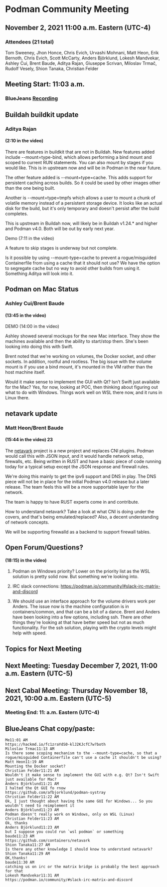 # Podman Community Meeting

## November 2, 2021 11:00 a.m. Eastern (UTC-4)

### Attendees (21 total)

Tom Sweeney, Jhon Honce, Chris Evich, Urvashi Mohnani, Matt Heon, Erik Bernoth, Chris Evich, Scott McCarty, Anders Björklund, Lokesh Mandvekar, Ashley Cui, Brent Baude, Aditya Rajan, Giuseppe Scrivan, Miloslav Trmač, Rudolf Vesely, Shion Tanaka, Christian Felder

## Meeting Start: 11:03 a.m.

### BlueJeans [Recording](https://bluejeans.com/s/bhRBWYOh02V)

## Buildah buildkit update

### Aditya Rajan

#### (2:10 in the video)

There are features in buildkit that are not in Buildah. New features added include --mount=type-bind, which allows performing a bind mount and scoped to current RUN statements.
You can also mount by stages if you would like. This is in upstream now and will be in Podman in the near future.

The other feature added is --mount=type=cache. This adds support for persistent caching across builds. So it could be used by other images other than the one being built.

Another is --mount=type=tmpfs which allows a user to mount a chunk of volatile memory instead of a persistent storage device. It looks like an actual disk for the build, but it's only temporary and doesn't persist after the build completes.

This is upstream in Buildah now, will likely be in Buildah v1.24.\* and higher and Podman v4.0. Both will be out by early next year.

Demo (7:11 in the video)

A feature to skip stages is underway but not complete.

Is it possible by using --mount-type=cache to prevent a rogue/misguided Containerfile from using a cache that it should not use? We have the option to segregate cache but no way to avoid other builds from using it. Something Aditya will look into it.

## Podman on Mac Status

### Ashley Cui/Brent Baude

#### (13:45 in the video)

DEMO (14:00 in the video)

Ashley showed several mockups for the new Mac interface. They show the machines available and then the ability to start/stop them. She's been looking into doing this with Swift.

Brent noted that we're working on volumes, the Docker socket, and other sockets. In addition, rootful and rootless. The big issue with the volume mount is if you use a bind mount, it's mounted in the VM rather than the host machine itself.

Would it make sense to implement the GUI with Qt? Isn’t Swift just available for the Mac? Yes, for now, looking at POC, then thinking about figuring out what to do with Windows. Things work well on WSL there now, and it runs in Linux there.

## netavark update

### Matt Heon/Brent Baude

#### (15:44 in the video) 23

The [netavark](https://github.com/containers/netavark) project is a new project and replaces CNI plugins. Podman would call this with JSON input, and it would handle network setup, firewalls, etc. Being written in RUST and have a basic piece of code running today for a typical setup except the JSON response and firewall rules.

We're doing this mainly to get the ipv6 support and DNS in play. The DNS piece will not be in place for the initial Podman v4.0 release but a later release. The team feels this will be a more supportable layer for the network.

The team is happy to have RUST experts come in and contribute.

How to understand netavark? Take a look at what CNI is doing under the covers, and that's being emulated/replaced? Also, a decent understanding of network concepts.

We will be supporting firewalld as a backend to support firewall tables.

## Open Forum/Questions?

#### (18:15) in the video)

1. Podman on Windows priority? Lower on the priority list as the WSL solution is pretty solid now. But something we're looking into.

2. IRC slack connections: https://podman.io/community/#slack-irc-matrix-and-discord

3. We should use an interface approach for the volume drivers work per Anders. The issue now is the machine configuration is in containers/common, and that can be a bit of a dance. Brent and Anders have been looking into a few options, including ssh. There are other things they're looking at that have better speed but not as much functionality. For the ssh solution, playing with the crypto levels might help with speed.

## Topics for Next Meeting

## Next Meeting: Tuesday December 7, 2021, 11:00 a.m. Eastern (UTC-5)

## Next Cabal Meeting: Thursday November 18, 2021, 10:00 a.m. Eastern (UTC-5)

### Meeting End: 11: a.m. Eastern (UTC-4)

## BlueJeans Chat copy/paste:

```
Me11:01 AM
https://hackmd.io/fc1zraYdS0-klJ2KJcfC7w?both
Miloslav Trmac11:13 AM
Is there some scoping mechanism to the --mount-type=cache, so that a rogue/misguided Containerfile can't use a cache it shouldn't be using?
Matt Heon11:19 AM
Mounting the Docker socket?
Christian Felder11:21 AM
Wouldn't it make sense to implement the GUI with e.g. Qt? Isn't Swift just available for Mac?
Anders Björklund11:21 AM
I halted the Qt GUI fo rnow
https://github.com/afbjorklund/podman-systray
Christian Felder11:22 AM
Ok, I just thought about having the same GUI for Windows... So you wouldn't need to reimplement it
Anders Björklund11:23 AM
Podman doesn't really work on Windows, only on WSL (Linux)
Christian Felder11:23 AM
Ok, thanks
Anders Björklund11:23 AM
but I suppose you could run `wsl podman` or something
baude11:23 AM
https://github.com/containers/netavark
Shion Tanaka11:27 AM
Is there any other knowledge I should know to understand netavark?
Shion Tanaka11:29 AM
OK,thanks!
baude11:30 AM
catching us on irc or the matrix bridge is probably the best approach for that
Lokesh Mandvekar11:31 AM
https://podman.io/community/#slack-irc-matrix-and-discord

```
